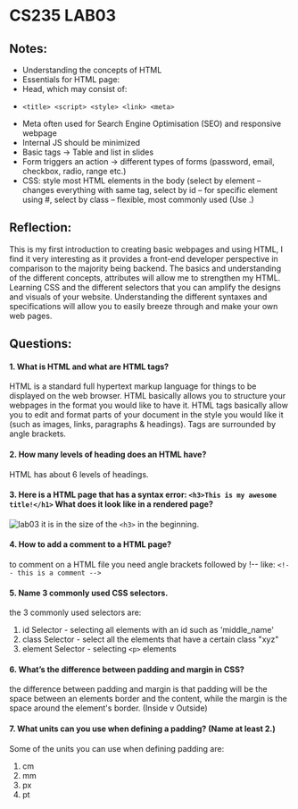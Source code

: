# CS235 LAB03
## Notes:
- Understanding the concepts of HTML
- Essentials for HTML page:
- Head, which may consist of:
 -     <title> <script> <style> <link> <meta>
- Meta often used for Search Engine Optimisation (SEO) and responsive webpage
- Internal JS should be minimized
- Basic tags -> Table and list in slides
- Form triggers an action -> different types of forms (password, email, checkbox, radio, range etc.)
- CSS: style most HTML elements in the body (select by element – changes everything with same tag, select by id – for specific element using #, select by class – flexible, most commonly used (Use .)
 
## Reflection: 
This is my first introduction to creating basic webpages and using HTML, I find it very interesting as it provides a front-end developer perspective in comparison to the majority being backend. The basics and understanding of the different concepts, attributes will allow me to strengthen my HTML. Learning CSS and the different selectors that you can amplify the designs and visuals of your website. Understanding the different syntaxes and specifications will allow you to easily breeze through and make your own web pages.
 
## Questions:
 
#### 1. What is HTML and what are HTML tags? 
 HTML is a standard full hypertext markup language for things to be displayed on the web browser.  HTML basically allows you to structure your webpages in the format you would like to have it. HTML tags basically allow you to edit and format parts of your document in the style you would like it (such as images, links, paragraphs & headings). Tags are surrounded by angle brackets.

#### 2. How many levels of heading does an HTML have?
 HTML has about 6 levels of headings.
#### 3. Here is a HTML page that has a syntax error: ` <h3>This is my awesome title!</h1> ` What does it look like in a rendered page?
 ![lab03](https://user-images.githubusercontent.com/110366320/183344503-8f84fd5a-13b0-4e78-b9e3-d58a72955719.png)
 it is in the size of the `<h3>` in the beginning.
#### 4. How to add a comment to a HTML page?
 to comment on a HTML file you need angle brackets followed by !-- like: ` <!-- this is a comment --> `
#### 5. Name 3 commonly used CSS selectors.
 the 3 commonly used selectors are:
  1. id Selector - selecting all elements with an id such as 'middle_name'
  2. class Selector - select all the elements that have a certain class "xyz"
  3. element Selector - selecting `<p>` elements
#### 6. Whatʼs the difference between padding and margin in CSS?
 the difference between padding and margin is that padding will be the space between an elements border and the content, while the margin is the space around the element's border. (Inside v Outside)
#### 7. What units can you use when defining a padding? (Name at least 2.) 
 Some of the units you can use when defining padding are:
 1. cm
 2. mm
 3. px
 4. pt

